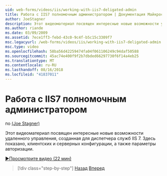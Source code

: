 ```yaml
---
uid: web-forms/videos/iis/working-with-iis7-deligated-admin
title: Работа с IIS7 полномочным администратором | Документация Майкрософт
author: JoeStagner
description: Этот видеоматериал посвящен интересные новые возможности удаленного управления, созданная для диспетчера служб IIS 7. Он иллюстрирует конфигурацию клиента и сервера, как установка...
ms.author: riande
ms.date: 03/09/2009
ms.assetid: 7ece1ff3-febd-43c0-9c4f-b5c15c3309f7
msc.legacyurl: /web-forms/videos/iis/working-with-iis7-deligated-admin
msc.type: video
ms.openlocfilehash: 58ba56d42259474fa04f061106249c94daf50588
ms.sourcegitcommit: 45ac74e400f9f2b7dbded66297730f6f14a4eb25
ms.translationtype: MT
ms.contentlocale: ru-RU
ms.lasthandoff: 08/16/2018
ms.locfileid: "41837011"
---
```

<a name="working-with-iis7-delegated-admin"></a>Работа с IIS7 полномочным администратором
====================
по [(Joe Stagner)](https://github.com/JoeStagner)

Этот видеоматериал посвящен интересные новые возможности удаленного управления, созданная для диспетчера служб IIS 7. Здесь показано, клиентских и серверных конфигурации, а также параметры авторизации.

[&#9654;Просмотрите видео (22 мин)](https://channel9.msdn.com/Blogs/ASP-NET-Site-Videos/working-with-iis7-deligated-admin)

> [!div class="step-by-step"]
> [Назад](developing-and-deploying-in-a-shared-hosting.md)
> [Вперед](feature-specific-delegated-management.md)
